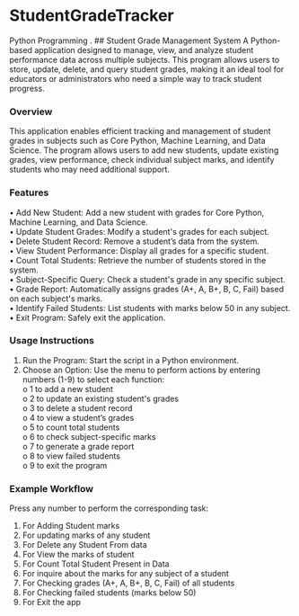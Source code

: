 # StudentGradeTracker
Python Programming 
. ## Student Grade Management System
A Python-based application designed to manage, view, and analyze student performance data across multiple subjects. This program allows users to store, update, delete, and query student grades, making it an ideal tool for educators or administrators who need a simple way to track student progress.
### Overview
This application enables efficient tracking and management of student grades in subjects such as Core Python, Machine Learning, and Data Science. The program allows users to add new students, update existing grades, view performance, check individual subject marks, and identify students who may need additional support.
### Features
•	Add New Student: Add a new student with grades for Core Python, Machine Learning, and Data Science. <br>
•	Update Student Grades: Modify a student's grades for each subject. <br>
•	Delete Student Record: Remove a student’s data from the system. <br>
•	View Student Performance: Display all grades for a specific student. <br>
•	Count Total Students: Retrieve the number of students stored in the system. <br>
•	Subject-Specific Query: Check a student's grade in any specific subject. <br>
•	Grade Report: Automatically assigns grades (A+, A, B+, B, C, Fail) based on each subject's marks. <br>
•	Identify Failed Students: List students with marks below 50 in any subject. <br>
•	Exit Program: Safely exit the application. <br>
### Usage Instructions
1.	Run the Program: Start the script in a Python environment. <br>
2.	Choose an Option: Use the menu to perform actions by entering numbers (1-9) to select each function: <br>
o	1 to add a new student <br>
o	2 to update an existing student's grades <br>
o	3 to delete a student record <br>
o	4 to view a student’s grades <br>
o	5 to count total students <br>
o	6 to check subject-specific marks <br>
o	7 to generate a grade report <br>
o	8 to view failed students <br>
o	9 to exit the program <br>
### Example Workflow
Press any number to perform the corresponding task: <br>
1. For Adding Student marks <br>
2. For updating marks of any student <br>	
3. For Delete any Student From data <br>
4. For View the marks of student <br>
5. For Count Total Student Present in Data <br>
6. For inquire about the marks for any subject of a student <br>
7. For Checking grades (A+, A, B+, B, C, Fail) of all students <br>
8. For Checking failed students (marks below 50) <br>
9. For Exit the app <br>

